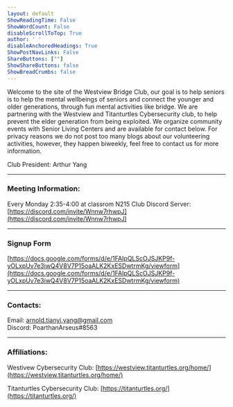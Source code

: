 ```yaml
---
layout: default
ShowReadingTime: False
ShowWordCount: False
disableScrollToTop: True
author: ' '
disableAnchoredHeadings: True
ShowPostNavLinks: False
ShareButtons: [""]
ShowShareButtons: false
ShowBreadCrumbs: false
---
```

Welcome to the site of the Westview Bridge Club, our goal is to help seniors is to help the mental wellbeings of seniors and connect the younger and older generations, through fun mental activities like bridge. We are partnering with the Westview and Titanturtles Cybersecurity club, to help prevent the elder generation from being exploited. We organize community events with Senior Living Centers and are available for contact below.
For privacy reasons we do not post too many blogs about our volunteering activities, however, they happen biweekly, feel free to contact us for more information.

Club President: Arthur Yang

---
### Meeting Information:
Every Monday 2:35-4:00 at classrom N215
Club Discord Server: [https://discord.com/invite/Wnnw7rhwpJ](https://discord.com/invite/Wnnw7rhwpJ)

---
### Signup Form
[https://docs.google.com/forms/d/e/1FAIpQLScOJSJKP9f-yOLxpUv7e3iwQ4V8V7P15oaALK2KxESDwtrmKg/viewform](https://docs.google.com/forms/d/e/1FAIpQLScOJSJKP9f-yOLxpUv7e3iwQ4V8V7P15oaALK2KxESDwtrmKg/viewform)

---
### Contacts:
Email: arnold.tianyi.yang@gmail.com\
Discord: PoarthanArseus#8563

---
### Affiliations:
Westivew Cybersecurity Club: [https://westview.titanturtles.org/home/](https://westview.titanturtles.org/home/)

Titanturtles Cybersecurity Club: [https://titanturtles.org/](https://titanturtles.org/)
